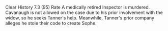 Clear History
7.3 (95)
Rate
A medically retired Inspector is murdered. Cavanaugh is not allowed on the case due to his prior involvement with the widow, so he seeks Tanner's help. Meanwhile, Tanner's prior company alleges he stole their code to create Sophe. 